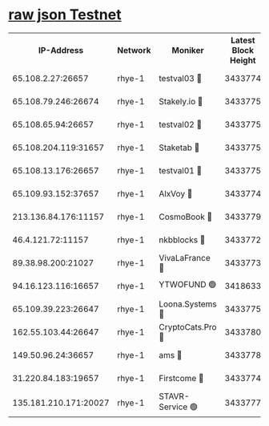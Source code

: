 
[raw json Testnet](https://rpc-check.quickt.stavr.tech/quickt/rpc-quickt-result.json)
=


<table><tr><th>IP-Address</th><th>Network</th><th>Moniker</th><th>Latest Block Height</th><th>Earliest Block Height</th><th>Catching Up</th><th>Voting Power</th><th>Scan Time</th></tr><tr><td>65.108.2.27:26657</td><td>rhye-1</td><td>testval03 🔴</td><td>3433774</td><td>1</td><td>False</td><td>5002050</td><td>2023-12-03T06:56:29.316976135UTC</td></tr><tr><td>65.108.79.246:26674</td><td>rhye-1</td><td>Stakely.io 🔴</td><td>3433775</td><td>1</td><td>False</td><td>10</td><td>2023-12-03T06:56:31.691647465UTC</td></tr><tr><td>65.108.65.94:26657</td><td>rhye-1</td><td>testval02 🔴</td><td>3433775</td><td>1</td><td>False</td><td>5002050</td><td>2023-12-03T06:56:32.079861178UTC</td></tr><tr><td>65.108.204.119:31657</td><td>rhye-1</td><td>Staketab 🔴</td><td>3433775</td><td>1</td><td>False</td><td>9900</td><td>2023-12-03T06:56:34.809637461UTC</td></tr><tr><td>65.108.13.176:26657</td><td>rhye-1</td><td>testval01 🔴</td><td>3433775</td><td>1</td><td>False</td><td>9582010</td><td>2023-12-03T06:56:35.145840883UTC</td></tr><tr><td>65.109.93.152:37657</td><td>rhye-1</td><td>AlxVoy 🔴</td><td>3433774</td><td>433101</td><td>False</td><td>92921</td><td>2023-12-03T06:56:26.664234762UTC</td></tr><tr><td>213.136.84.176:11157</td><td>rhye-1</td><td>CosmoBook 🔴</td><td>3433779</td><td>1674001</td><td>False</td><td>1528057</td><td>2023-12-03T06:57:00.756873304UTC</td></tr><tr><td>46.4.121.72:11157</td><td>rhye-1</td><td>nkbblocks 🔴</td><td>3433772</td><td>1781001</td><td>False</td><td>81901</td><td>2023-12-03T06:56:17.815324692UTC</td></tr><tr><td>89.38.98.200:21027</td><td>rhye-1</td><td>VivaLaFrance 🔴</td><td>3433773</td><td>2863001</td><td>False</td><td>10000</td><td>2023-12-03T06:56:24.298722379UTC</td></tr><tr><td>94.16.123.116:16657</td><td>rhye-1</td><td>YTWOFUND 🟢</td><td>3418633</td><td>3089301</td><td>False</td><td>0</td><td>2023-12-03T06:57:03.111760339UTC</td></tr><tr><td>65.109.39.223:26647</td><td>rhye-1</td><td>Loona.Systems 🔴</td><td>3433775</td><td>3287001</td><td>False</td><td>9949</td><td>2023-12-03T06:56:34.486943802UTC</td></tr><tr><td>162.55.103.44:26647</td><td>rhye-1</td><td>CryptoCats.Pro 🔴</td><td>3433780</td><td>3287001</td><td>False</td><td>9999</td><td>2023-12-03T06:57:05.388281051UTC</td></tr><tr><td>149.50.96.24:36657</td><td>rhye-1</td><td>ams 🔴</td><td>3433778</td><td>3355501</td><td>False</td><td>10895</td><td>2023-12-03T06:56:50.178593635UTC</td></tr><tr><td>31.220.84.183:19657</td><td>rhye-1</td><td>Firstcome 🔴</td><td>3433774</td><td>3395933</td><td>False</td><td>732206</td><td>2023-12-03T06:56:29.015176284UTC</td></tr><tr><td>135.181.210.171:20027</td><td>rhye-1</td><td>STAVR-Service 🟢</td><td>3433777</td><td>3432001</td><td>False</td><td>0</td><td>2023-12-03T06:56:43.650337667UTC</td></tr></table>